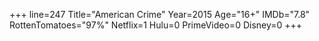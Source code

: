 +++
line=247
Title="American Crime"
Year=2015
Age="16+"
IMDb="7.8"
RottenTomatoes="97%"
Netflix=1
Hulu=0
PrimeVideo=0
Disney=0
+++

